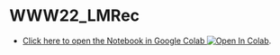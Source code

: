 # WWW22_LMRec

- [Click here to open the Notebook in Google Colab ![Open In Colab](https://colab.research.google.com/assets/colab-badge.svg)](https://colab.research.google.com/github/rbouadjenek/SIGIR22_LMRec/blob/main/Train_Models.ipynb). 
